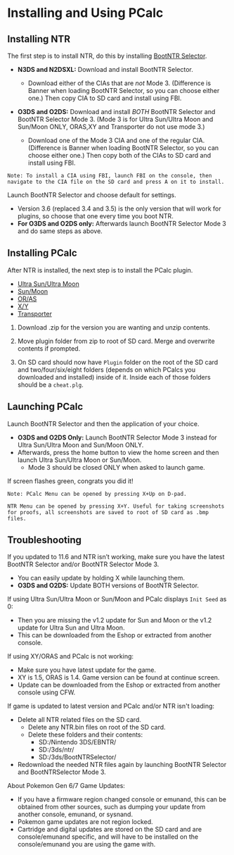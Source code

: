 # Installing and Using PCalc


## Installing NTR

The first step is to install NTR, do this by installing [BootNTR Selector](https://github.com/Nanquitas/BootNTR/releases).
  - **N3DS and N2DSXL:** Download and install BootNTR Selector.
    - Download either of the CIAs that are _not_ Mode 3. (Difference is Banner when loading BootNTR Selector, so you can choose either one.) Then copy CIA to SD card and install using FBI.

  - **O3DS and O2DS:** Download and install _BOTH_ BootNTR Selector and BootNTR Selector Mode 3. (Mode 3 is for Ultra Sun/Ultra Moon and Sun/Moon ONLY, ORAS,XY and Transporter do not use mode 3.)
    - Download one of the Mode 3 CIA and one of the regular CIA. (Difference is Banner when loading BootNTR Selector, so you can choose either one.) Then copy both of the CIAs to SD card and install using FBI.

```
Note: To install a CIA using FBI, launch FBI on the console, then navigate to the CIA file on the SD card and press A on it to install.
```

Launch BootNTR Selector and choose default for settings.
  - Version 3.6 (replaced 3.4 and 3.5) is the only version that will work for plugins, so choose that one every time you boot NTR.
  - **For O3DS and O2DS only:** Afterwards launch BootNTR Selector Mode 3 and do same steps as above.

## Installing PCalc

After NTR is installed, the next step is to install the PCalc plugin.

- [Ultra Sun/Ultra Moon](https://pokemonrng.com/downloads/pcalc/usum)
- [Sun/Moon](https://pokemonrng.com/downloads/pcalc/sm)
- [OR/AS](https://pokemonrng.com/downloads/pcalc/oras)
- [X/Y](https://pokemonrng.com/downloads/pcalc/xy)
- [Transporter](https://pokemonrng.com/downloads/pcalc/tport)


1. Download .zip for the version you are wanting and unzip contents.

2. Move plugin folder from zip to root of SD card. Merge and overwrite contents if prompted.

3. On SD card should now have `Plugin` folder on the root of the SD card and two/four/six/eight folders (depends on which PCalcs you downloaded and installed) inside of it. Inside each of those folders should be a `cheat.plg`.

## Launching PCalc

Launch BootNTR Selector and then the application of your choice.
  - **O3DS and O2DS Only:** Launch BootNTR Selector Mode 3 instead for Ultra Sun/Ultra Moon and Sun/Moon ONLY.
  - Afterwards, press the home button to view the home screen and then launch Ultra Sun/Ultra Moon or Sun/Moon.
    - Mode 3 should be closed ONLY when asked to launch game.

If screen flashes green, congrats you did it!

```
Note: PCalc Menu can be opened by pressing X+Up on D-pad.

NTR Menu can be opened by pressing X+Y. Useful for taking screenshots for proofs, all screenshots are saved to root of SD card as .bmp files.
```

## Troubleshooting

If you updated to 11.6 and NTR isn’t working, make sure you have the latest BootNTR Selector and/or BootNTR Selector Mode 3.
  - You can easily update by holding X while launching them.
  - **O3DS and O2DS:** Update BOTH versions of BootNTR Selector.

If using Ultra Sun/Ultra Moon or Sun/Moon and PCalc displays `Init Seed` as 0:
  - Then you are missing the v1.2 update for Sun and Moon or the v1.2 update for Ultra Sun and Ultra Moon.
  - This can be downloaded from the Eshop or extracted from another console.

If using XY/ORAS and PCalc is not working:
  - Make sure you have latest update for the game.
  - XY is 1.5, ORAS is 1.4. Game version can be found at continue screen.
  - Update can be downloaded from the Eshop or extracted from another console using CFW.

If game is updated to latest version and PCalc and/or NTR isn't loading:
  - Delete all NTR related files on the SD card.
    - Delete any NTR.bin files on root of the SD card.
    - Delete these folders and their contents:
      - SD:/Nintendo 3DS/EBNTR/
      - SD:/3ds/ntr/
      - SD:/3ds/BootNTRSelector/
  - Redownload the needed NTR files again by launching BootNTR Selector and BootNTRSelector Mode 3.

About Pokemon Gen 6/7 Game Updates:
  - If you have a firmware region changed console or emunand, this can be obtained from other sources, such as dumping your update from another console, emunand, or sysnand.
  - Pokemon game updates are not region locked.
  - Cartridge and digital updates are stored on the SD card and are console/emunand specific, and will have to be installed on the console/emunand you are using the game with.    
